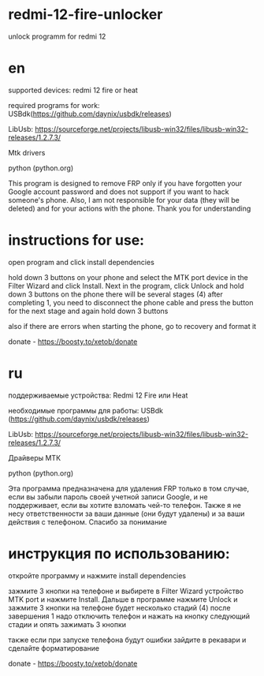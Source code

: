 # redmi-12-fire-unlocker
unlock programm for redmi 12

# en

supported devices: redmi 12 fire or heat

required programs for work: USBdk(https://github.com/daynix/usbdk/releases)

LibUsb: https://sourceforge.net/projects/libusb-win32/files/libusb-win32-releases/1.2.7.3/

Mtk drivers

python (python.org)

This program is designed to remove FRP only if you have forgotten your Google account password and does not support if you want to hack someone's phone. Also, I am not responsible for your data (they will be deleted) and for your actions with the phone. 
Thank you for understanding


# instructions for use:

open program and click install dependencies

hold down 3 buttons on your phone and select the MTK port device in the Filter Wizard and click Install. Next in the program, click Unlock and hold down 3 buttons on the phone
there will be several stages (4) after completing 1, you need to disconnect the phone cable and press the button for the next stage and again hold down 3 buttons

also if there are errors when starting the phone, go to recovery and format it

donate - https://boosty.to/xetob/donate

# ru

поддерживаемые устройства: Redmi 12 Fire или Heat

необходимые программы для работы: USBdk (https://github.com/daynix/usbdk/releases)

LibUsb: https://sourceforge.net/projects/libusb-win32/files/libusb-win32-releases/1.2.7.3/

Драйверы МТК

python (python.org)



Эта программа предназначена для удаления FRP только в том случае, если вы забыли пароль своей учетной записи Google, и не поддерживает, если вы хотите взломать чей-то телефон. Также я не несу ответственности за ваши данные (они будут удалены) и за ваши действия с телефоном. 
Спасибо за понимание

# инструкция по использованию:

откройте программу и нажмите install dependencies

зажмите 3 кнопки на телефоне и выбирете в Filter Wizard устройство MTK port и нажмите Install. Дальше в программе нажмите Unlock и зажмите 3 кнопки на телефоне
будет несколько стадий (4) после завершения 1 надо отключить телефон и нажать на кнопку следующий стадии и опять зажимать 3 кнопки

также если при запуске телефона будут ошибки зайдите в рекавари и сделайте форматирование

donate - https://boosty.to/xetob/donate
